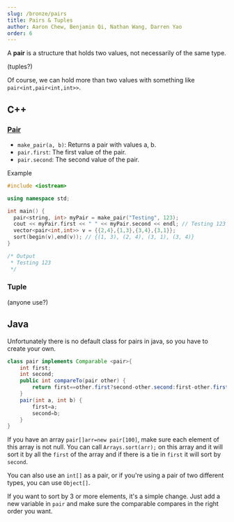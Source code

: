 ```yaml
---
slug: /bronze/pairs
title: Pairs & Tuples
author: Aaron Chew, Benjamin Qi, Nathan Wang, Darren Yao
order: 6
---
```


A **pair** is a structure that holds two values, not necessarily of the same type.

(tuples?)

<!-- END DESCRIPTION -->

Of course, we can  hold more than two values with something like ```pair<int,pair<int,int>>```.

## C++ 

### [Pair](http://www.cplusplus.com/reference/utility/pair/pair/)

 - `make_pair(a, b)`: Returns a pair with values a, b.
 - `pair.first`: The first value of the pair.
 - `pair.second`: The second value of the pair.

Example

```cpp
#include <iostream>

using namespace std;

int main() {
  pair<string, int> myPair = make_pair("Testing", 123);
  cout << myPair.first << " " << myPair.second << endl; // Testing 123
  vector<pair<int,int>> v = {{2,4},{1,3},{3,4},{3,1}}; 
  sort(begin(v),end(v)); // {(1, 3), (2, 4), (3, 1), (3, 4)}
}

/* Output
 * Testing 123
 */
```

### Tuple

(anyone use?)

## Java

Unfortunately there is no default class for pairs in java, so you have to create your own.

```java
class pair implements Comparable <pair>{
    int first;
    int second;
    public int compareTo(pair other) {
        return first==other.first?second-other.second:first-other.first;
    }
    pair(int a, int b) {
        first=a;
        second=b;
    }
}

```
If you have an array ```pair[]arr=new pair[100]```, make sure each element of this array is not null. You can call ```Arrays.sort(arr);``` on this array and it will sort it by all the ```first``` of the array and if there is a tie in ```first``` it will sort by ```second```.

You can also use an `int[]` as a pair, or if you're using a pair of two different types, you can use `Object[]`.

If you want to sort by 3 or more elements, it's a simple change. Just add a new variable in ```pair``` and make sure the comparable compares in the right order you want. 
